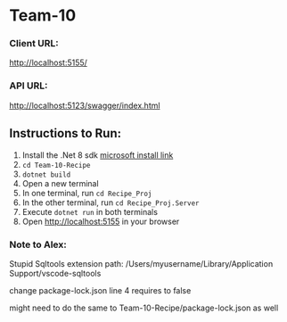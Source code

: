 # Team-10

### Client URL:
[http://localhost:5155/](http://localhost:5155/)

### API URL:
[http://localhost:5123/swagger/index.html](http://localhost:5123/swagger/index.html)

## Instructions to Run:

1. Install the .Net 8 sdk [microsoft install link](https://dotnet.microsoft.com/en-us/download/dotnet/8.0)
2. `cd Team-10-Recipe`
3. `dotnet build`
4. Open a new terminal
5. In one terminal, run `cd Recipe_Proj`
6. In the other terminal, run `cd Recipe_Proj.Server`
7. Execute `dotnet run` in both terminals
8. Open [http://localhost:5155](http://localhost:5155) in your browser


### Note to Alex:

Stupid Sqltools extension path:
/Users/myusername/Library/Application Support/vscode-sqltools

change package-lock.json line 4 requires to false

might need to do the same to Team-10-Recipe/package-lock.json as well